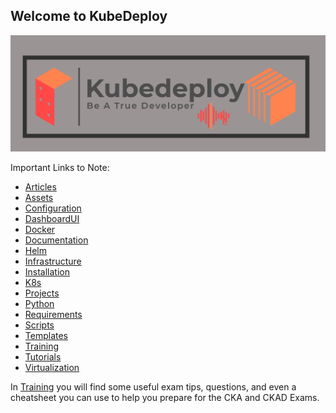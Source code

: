 ## Welcome to KubeDeploy
![Image](https://github.com/Richard-Barrett/KubeDeploy/blob/master/Assets/Images/Logo/Kubedeploy.PNG)

Important Links to Note:
- [Articles](https://github.com/Richard-Barrett/KubeDeploy/tree/master/Articles)
- [Assets](https://github.com/Richard-Barrett/KubeDeploy/tree/master/Assets)
- [Configuration](https://github.com/Richard-Barrett/KubeDeploy/tree/master/Configuration)
- [DashboardUI](https://github.com/Richard-Barrett/KubeDeploy/tree/master/DashboardUI)
- [Docker](https://github.com/Richard-Barrett/KubeDeploy/tree/master/Docker)
- [Documentation](https://github.com/Richard-Barrett/KubeDeploy/tree/master/Documentation)
- [Helm](https://github.com/Richard-Barrett/KubeDeploy/tree/master/Helm)
- [Infrastructure](https://github.com/Richard-Barrett/KubeDeploy/tree/master/Infrastructure)
- [Installation](https://github.com/Richard-Barrett/KubeDeploy/tree/master/Installation)
- [K8s](https://github.com/Richard-Barrett/KubeDeploy/tree/master/K8s)
- [Projects](https://github.com/Richard-Barrett/KubeDeploy/tree/master/Projects)
- [Python](https://github.com/Richard-Barrett/KubeDeploy/tree/master/Python)
- [Requirements](https://github.com/Richard-Barrett/KubeDeploy/tree/master/Requirements)
- [Scripts](https://github.com/Richard-Barrett/KubeDeploy/tree/master/Scripts)
- [Templates](https://github.com/Richard-Barrett/KubeDeploy/tree/master/Templates)
- [Training](https://github.com/Richard-Barrett/KubeDeploy/tree/master/Training)
- [Tutorials](https://github.com/Richard-Barrett/KubeDeploy/tree/master/Tutorials)
- [Virtualization](https://github.com/Richard-Barrett/KubeDeploy/tree/master/Virtualization)

In [Training](https://github.com/Richard-Barrett/KubeDeploy/tree/master/Training) you will find some useful exam tips, questions, and even a cheatsheet you can use to help you prepare for the CKA and CKAD Exams. 


